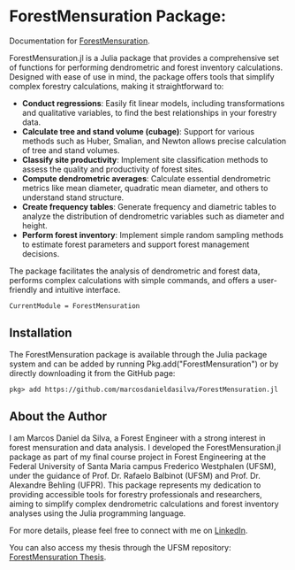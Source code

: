 # ForestMensuration Package:

Documentation for [ForestMensuration](https://github.com/marcosdanieldasilva/ForestMensuration.jl).

ForestMensuration.jl is a Julia package that provides a comprehensive set of functions for performing dendrometric and forest inventory calculations. Designed with ease of use in mind, the package offers tools that simplify complex forestry calculations, making it straightforward to:

- **Conduct regressions**: Easily fit linear models, including transformations and qualitative variables, to find the best relationships in your forestry data.
- **Calculate tree and stand volume (cubage)**: Support for various methods such as Huber, Smalian, and Newton allows precise calculation of tree and stand volumes.
- **Classify site productivity**: Implement site classification methods to assess the quality and productivity of forest sites.
- **Compute dendrometric averages**: Calculate essential dendrometric metrics like mean diameter, quadratic mean diameter, and others to understand stand structure.
- **Create frequency tables**: Generate frequency and diametric tables to analyze the distribution of dendrometric variables such as diameter and height.
- **Perform forest inventory**: Implement simple random sampling methods to estimate forest parameters and support forest management decisions.

The package facilitates the analysis of dendrometric and forest data, performs complex calculations with simple commands, and offers a user-friendly and intuitive interface.

```@meta
CurrentModule = ForestMensuration
```

## Installation

The ForestMensuration package is available through the Julia package system and can be added by running Pkg.add("ForestMensuration") or by directly downloading it from the GitHub page:

```julia-repl
pkg> add https://github.com/marcosdanieldasilva/ForestMensuration.jl
```

## About the Author

I am Marcos Daniel da Silva, a Forest Engineer with a strong interest in forest mensuration and data analysis. I developed the ForestMensuration.jl package as part of my final course project in Forest Engineering at the Federal University of Santa Maria campus Frederico Westphalen (UFSM), under the guidance of Prof. Dr. Rafaelo Balbinot (UFSM) and Prof. Dr. Alexandre Behling (UFPR). This package represents my dedication to providing accessible tools for forestry professionals and researchers, aiming to simplify complex dendrometric calculations and forest inventory analyses using the Julia programming language.

For more details, please feel free to connect with me on [LinkedIn](https://www.linkedin.com/in/marcosdanieldasilva/?locale=en_US).

You can also access my thesis through the UFSM repository: [ForestMensuration Thesis](https://repositorio.ufsm.br/handle/1/31917?show=full).
